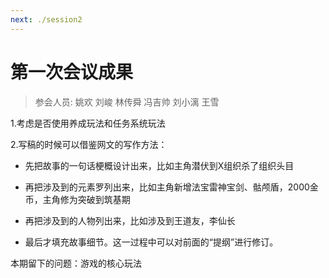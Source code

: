 ```yaml
---
next: ./session2
---
```




# 第一次会议成果

<MyViews />

> 参会人员: 姚欢 刘峻 林传舜 冯吉帅 刘小漓 王雪

1.考虑是否使用养成玩法和任务系统玩法

2.写稿的时候可以借鉴网文的写作方法：

+ 先把故事的一句话梗概设计出来，比如主角潜伏到X组织杀了组织头目

+ 再把涉及到的元素罗列出来，比如主角新增法宝雷神宝剑、骷颅盾，2000金币，主角修为突破到筑基期

+ 再把涉及到的人物列出来，比如涉及到王道友，李仙长
+ 最后才填充故事细节。这一过程中可以对前面的“提纲”进行修订。



本期留下的问题：游戏的核心玩法

<MyValine />